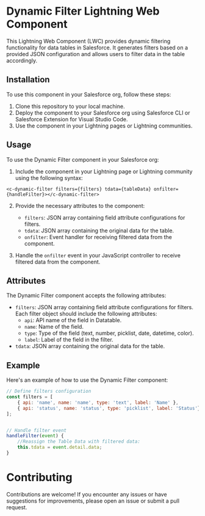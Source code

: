 # Dynamic Filter Lightning Web Component

This Lightning Web Component (LWC) provides dynamic filtering functionality for data tables in Salesforce. It generates filters based on a provided JSON configuration and allows users to filter data in the table accordingly.

## Installation

To use this component in your Salesforce org, follow these steps:

1. Clone this repository to your local machine.
2. Deploy the component to your Salesforce org using Salesforce CLI or Salesforce Extension for Visual Studio Code.
3. Use the component in your Lightning pages or Lightning communities.

## Usage

To use the Dynamic Filter component in your Salesforce org:

1. Include the component in your Lightning page or Lightning community using the following syntax:

`<c-dynamic-filter filters={filters} tdata={tableData} onfilter={handleFilter}></c-dynamic-filter>`


2. Provide the necessary attributes to the component:
   - `filters`: JSON array containing field attribute configurations for filters.
   - `tdata`: JSON array containing the original data for the table.
   - `onfilter`: Event handler for receiving filtered data from the component.

3. Handle the `onfilter` event in your JavaScript controller to receive filtered data from the component.

## Attributes

The Dynamic Filter component accepts the following attributes:

- `filters`: JSON array containing field attribute configurations for filters. Each filter object should include the following attributes:
  - `api`: API name of the field in Datatable.
  - `name`: Name of the field.
  - `type`: Type of the field (text, number, picklist, date, datetime, color).
  - `label`: Label of the field in the filter.
- `tdata`: JSON array containing the original data for the table.

## Example

Here's an example of how to use the Dynamic Filter component:

```javascript
// Define filters configuration
const filters = [
    { api: 'name', name: 'name', type: 'text', label: 'Name' },
    { api: 'status', name: 'status', type: 'picklist', label: 'Status'}
];


// Handle filter event
handleFilter(event) {
    //Reassign the Table Data with filtered data:
    this.tdata = event.detail.data;
}
```

# Contributing

Contributions are welcome! If you encounter any issues or have suggestions for improvements, please open an issue or submit a pull request.


